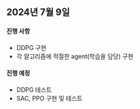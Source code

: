 ## 2024년 7월 9일

#### 진행 사항
- DDPG 구현
- 각 알고리즘에 적절한 agent(학습을 담당) 구현

#### 진행 예정
- DDPG 테스트
- SAC, PPO 구현 및 테스트